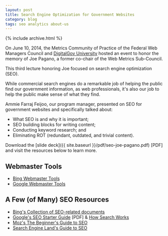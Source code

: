 ```yaml
---
layout: post
title: Search Engine Optimization for Government Websites
category: blog
tags: seo analytics about-us
---
```


{% include archive.html %}

On June 10, 2014, the Metrics Community of Practice of the Federal Web Managers Council and [DigitalGov University](https://www.digitalgov.gov/digitalgov-university/) hosted an event to honor the memory of Joe Pagano, a former co-chair of the Web Metrics Sub-Council.

This third lecture honoring Joe focused on search engine optimization (SEO). 

While commercial search engines do a remarkable job of helping the public find our government information, as web professionals, it's also our job to help the public make sense of what they find. 

Ammie Farraj Feijoo, our program manager, presented on SEO for government websites and specifically talked about:

* What SEO is and why it is important; 
* SEO building blocks for writing content;
* Conducting keyword research; and
* Eliminating ROT (redundant, outdated, and trivial content).

Download the [slide deck]({{ site.baseurl }}/pdf/seo-joe-pagano.pdf) [PDF] and visit the resources below to learn more.

## Webmaster Tools
* [Bing Webmaster Tools](https://www.bing.com/toolbox/webmaster)
* [Google Webmaster Tools](https://www.google.com/webmasters/tools/home?hl=en)

## A Few (of Many) SEO Resources
* [Bing's Collection of SEO-related documents](https://blogs.bing.com/webmaster/2011/04/13/collection-of-seo-related-documents-from-the-bing-ecosystem/)
* [Google's SEO Starter Guide](https://static.googleusercontent.com/media/www.google.com/en/us/webmasters/docs/search-engine-optimization-starter-guide.pdf) [PDF] & [How Search Works](https://www.google.com/insidesearch/howsearchworks/thestory/index.html)
* [Moz's The Beginner's Guide to SEO](https://moz.com/beginners-guide-to-seo)
* [Search Engine Land's Guide to SEO](https://searchengineland.com/guide/seo)
